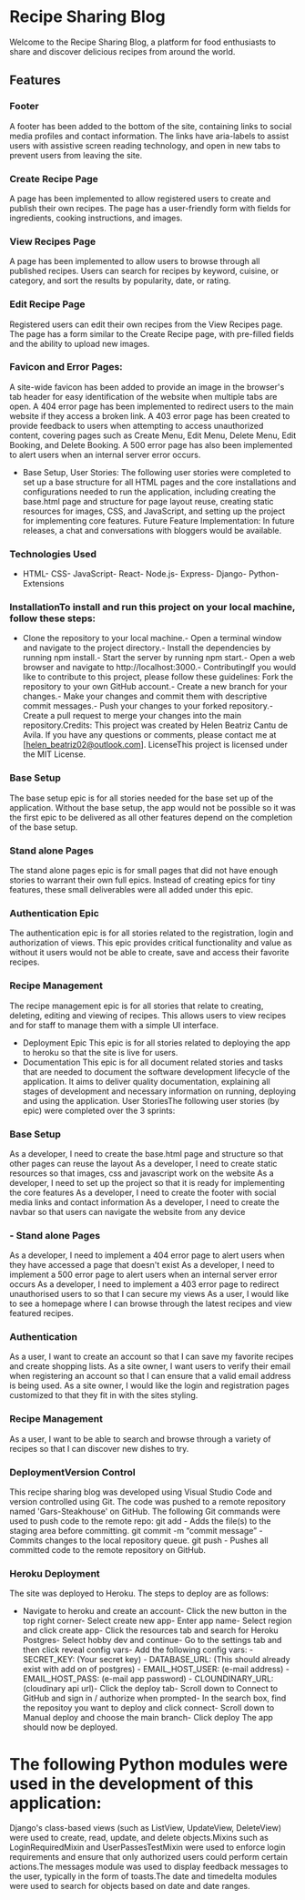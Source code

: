 # Recipe Sharing Blog
Welcome to the Recipe Sharing Blog, a platform for food enthusiasts to share and discover delicious recipes from around the world.

## Features

### Footer 
A footer has been added to the bottom of the site, containing links to social media profiles and contact information. The links have aria-labels to assist users with assistive screen reading technology, and open in new tabs to prevent users from leaving the site.
### Create Recipe Page
A page has been implemented to allow registered users to create and publish their own recipes. The page has a user-friendly form with fields for ingredients, cooking instructions, and images.
### View Recipes Page
A page has been implemented to allow users to browse through all published recipes. Users can search for recipes by keyword, cuisine, or category, and sort the results by popularity, date, or rating.
### Edit Recipe Page
Registered users can edit their own recipes from the View Recipes page. The page has a form similar to the Create Recipe page, with pre-filled fields and the ability to upload new images.
### Favicon and Error Pages:
A site-wide favicon has been added to provide an image in the browser's tab header for easy identification of the website when multiple tabs are open. A 404 error page has been implemented to redirect users to the main website if they access a broken link. A 403 error page has been created to provide feedback to users when attempting to access unauthorized content, covering pages such as Create Menu, Edit Menu, Delete Menu, Edit Booking, and Delete Booking. A 500 error page has also been implemented to alert users when an internal server error occurs.
- Base Setup, User Stories:
The following user stories were completed to set up a base structure for all HTML pages and the core installations and configurations needed to run the application, including creating the base.html page and structure for page layout reuse, creating static resources for images, CSS, and JavaScript, and setting up the project for implementing core features.
Future Feature Implementation:
In future releases, a chat and conversations with bloggers would be available. 
### Technologies Used
- HTML- CSS- JavaScript- React- Node.js- Express- Django- Python- Extensions
### InstallationTo install and run this project on your local machine, follow these steps:
- Clone the repository to your local machine.- Open a terminal window and navigate to the project directory.- Install the dependencies by running npm install.- Start the server by running npm start.- Open a web browser and navigate to http://localhost:3000.- ContributingIf you would like to contribute to this project, please follow these guidelines:
Fork the repository to your own GitHub account.- Create a new branch for your changes.- Make your changes and commit them with descriptive commit messages.- Push your changes to your forked repository.- Create a pull request to merge your changes into the main repository.Credits: This project was created by Helen Beatriz Cantu de Avila. If you have any questions or comments, please contact me at [helen_beatriz02@outlook.com]. 
LicenseThis project is licensed under the MIT License.
### Base Setup
The base setup epic is for all stories needed for the base set up of the application. Without the base setup, the app would not be possible so it was the first epic to be delivered as all other features depend on the completion of the base setup.
### Stand alone Pages
The stand alone pages epic is for small pages that did not have enough stories to warrant their own full epics. Instead of creating epics for tiny features, these small deliverables were all added under this epic.
### Authentication Epic
The authentication epic is for all stories related to the registration, login and authorization of views. This epic provides critical functionality and value as without it users would not be able to create, save and access their favorite recipes.
### Recipe Management
The recipe management epic is for all stories that relate to creating, deleting, editing and viewing of recipes. This allows users to view recipes and for staff to manage them with a simple UI interface.
- Deployment Epic
This epic is for all stories related to deploying the app to heroku so that the site is live for users.
- Documentation
This epic is for all document related stories and tasks that are needed to document the software development lifecycle of the application. It aims to deliver quality documentation, explaining all stages of development and necessary information on running, deploying and using the application.
User StoriesThe following user stories (by epic) were completed over the 3 sprints:
### Base Setup
As a developer, I need to create the base.html page and structure so that other pages can reuse the layout
As a developer, I need to create static resources so that images, css and javascript work on the website
As a developer, I need to set up the project so that it is ready for implementing the core features
As a developer, I need to create the footer with social media links and contact information
As a developer, I need to create the navbar so that users can navigate the website from any device
### - Stand alone Pages
As a developer, I need to implement a 404 error page to alert users when they have accessed a page that doesn't exist
As a developer, I need to implement a 500 error page to alert users when an internal server error occurs
As a developer, I need to implement a 403 error page to redirect unauthorised users to so that I can secure my views
As a user, I would like to see a homepage where I can browse through the latest recipes and view featured recipes.
### Authentication 
As a user, I want to create an account so that I can save my favorite recipes and create shopping lists.
As a site owner, I want users to verify their email when registering an account so that I can ensure that a valid email address is being used.
As a site owner, I would like the login and registration pages customized to that they fit in with the sites styling.
### Recipe Management
As a user, I want to be able to search and browse through a variety of recipes so that I can discover new dishes to try.
### DeploymentVersion Control
This recipe sharing blog was developed using Visual Studio Code and version controlled using Git. The code was pushed to a remote repository named 'Gars-Steakhouse' on GitHub. The following Git commands were used to push code to the remote repo:
git add <file> - Adds the file(s) to the staging area before committing.
git commit -m “commit message” - Commits changes to the local repository queue.
git push - Pushes all committed code to the remote repository on GitHub.
### Heroku Deployment
The site was deployed to Heroku. The steps to deploy are as follows:
- Navigate to heroku and create an account- Click the new button in the top right corner- Select create new app- Enter app name- Select region and click create app- Click the resources tab and search for Heroku Postgres- Select hobby dev and continue- Go to the settings tab and then click reveal config vars- Add the following config vars: - SECRET_KEY: (Your secret key) - DATABASE_URL: (This should already exist with add on of postgres) - EMAIL_HOST_USER: (e-mail address) - EMAIL_HOST_PASS: (e-mail app password) - CLOUNDINARY_URL: (cloudinary api url)- Click the deploy tab- Scroll down to Connect to GitHub and sign in / authorize when prompted- In the search box, find the repositoy you want to deploy and click connect- Scroll down to Manual deploy and choose the main branch- Click deploy
The app should now be deployed.
# The following Python modules were used in the development of this application:
Django's class-based views (such as ListView, UpdateView, DeleteView) were used to create, read, update, and delete objects.Mixins such as LoginRequiredMixin and UserPassesTestMixin were used to enforce login requirements and ensure that only authorized users could perform certain actions.The messages module was used to display feedback messages to the user, typically in the form of toasts.The date and timedelta modules were used to search for objects based on date and date ranges.
